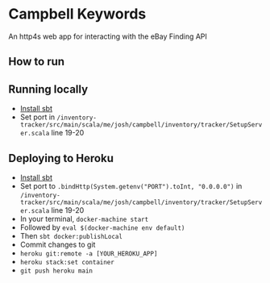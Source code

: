 # Campbell Keywords
An http4s web app for interacting with the eBay Finding API

## How to run
## Running locally
* [Install sbt](http://www.scala-sbt.org/1.0/docs/Setup.html)
* Set port in `/inventory-tracker/src/main/scala/me/josh/campbell/inventory/tracker/SetupServer.scala` line 19-20

## Deploying to Heroku
* [Install sbt](http://www.scala-sbt.org/1.0/docs/Setup.html)
* Set port to `.bindHttp(System.getenv("PORT").toInt, "0.0.0.0")` in `/inventory-tracker/src/main/scala/me/josh/campbell/inventory/tracker/SetupServer.scala` line 19-20
* In your terminal, `docker-machine start`
* Followed by `eval $(docker-machine env default)`
* Then `sbt docker:publishLocal`
* Commit changes to git
* `heroku git:remote -a [YOUR_HEROKU_APP]`
* `heroku stack:set container`
* `git push heroku main`
